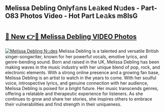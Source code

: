## Melissa Debling Onlyf𝚊ns Le𝚊ked N𝚞des - Part-O83 Photos Video - Hot Part Le𝚊ks m8IsG

# <h2><a href="http://ab3401.deff.icu/?id=Melissa+Debling">🔗 New 👉🔴 Melissa Debling VIDEO Photos</a></h2>

[![Melissa Debling N𝚞des](https://i.imgur.com/rIISA9y.gif)](http://ab3401.deff.icu/?id=Melissa+Debling)
Melissa Debling is a talented and versatile British singer-songwriter, known for her powerful vocals, emotive lyrics, and genre-bending sound. Born and raised in the UK, Melissa Debling has been making waves in the music industry with her unique blend of pop, rock, and electronic elements. With a strong online presence and a growing fan base, Melissa Debling is an artist to watch in the years to come. With her soulful voice, introspective lyrics, and genuine connection with her audience, Melissa Debling is poised for a bright future. Her music transcends genres, offering a relatable and therapeutic experience for listeners. As she continues to grow and share her stories, she inspires others to embrace their vulnerabilities and find strength in their uniqueness.
